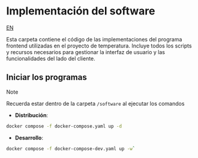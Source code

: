 # Implementación del software

[EN](readme.md)

Esta carpeta contiene el código de las implementaciones del programa frontend utilizadas en el proyecto de temperatura. Incluye todos los scripts y recursos necesarios para gestionar la interfaz de usuario y las funcionalidades del lado del cliente.

## Iniciar los programas
> [!NOTE]
> Recuerda estar dentro de la carpeta `/software` al ejecutar los comandos

- **Distribución**: 
```bash
docker compose -f docker-compose.yaml up -d
```
- **Desarrollo**: 
```bash
docker compose -f docker-compose-dev.yaml up -w`
```